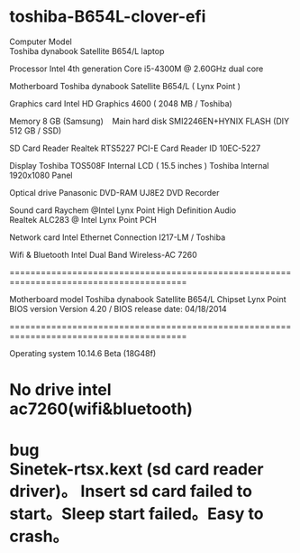 # toshiba-B654L-clover-efi
Computer Model            
Toshiba dynabook Satellite B654/L laptop

Processor
Intel 4th generation Core i5-4300M @ 2.60GHz dual core

Motherboard
Toshiba dynabook Satellite B654/L ( Lynx Point )

Graphics card
Intel HD Graphics 4600 ( 2048 MB / Toshiba)

Memory 
8 GB (Samsung)
   
Main hard disk
SMI2246EN+HYNIX FLASH (DIY 512 GB / SSD)

SD Card Reader
Realtek RTS5227 PCI-E Card Reader
ID 10EC-5227

Display
Toshiba TOS508F Internal LCD ( 15.5 inches )
Toshiba Internal 1920x1080 Panel

Optical drive
Panasonic DVD-RAM UJ8E2 DVD Recorder

Sound card
Raychem @Intel Lynx Point High Definition Audio\
Realtek ALC283 @ Intel Lynx Point PCH

Network card
Intel Ethernet Connection I217-LM / Toshiba

Wifi & Bluetooth
Intel Dual Band Wireless-AC 7260

========================================================================================

Motherboard model Toshiba dynabook Satellite B654/L
Chipset Lynx Point
BIOS version Version 4.20 / BIOS release date: 04/18/2014

========================================================================================

Operating system
10.14.6 Beta (18G48f)

No drive
intel ac7260(wifi&bluetooth)
========================================================================================

bug   
Sinetek-rtsx.kext
(sd card reader driver)。
Insert sd card failed to start。Sleep start failed。Easy to crash。
========================================================================================



